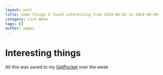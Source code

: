 ```yaml
---
layout: post
title: Some things I found interesting from 2024-06-02 to 2024-06-09
category: Last-Week
tags: []
author: pgmac
---
```


# Interesting things



All this was saved to my [GetPocket](https://getpocket.com/) over the week